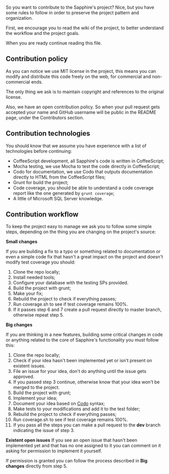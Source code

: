 So you want to contribute to the Sapphire's project? Nice, but you have some rules to follow in order to preserve the project pattern and organization.

First, we encourage you to read the wiki of the project, to better understand the workflow and the project goals.

When you are ready continue reading this file.

## Contribution policy

As you can notice we use MIT license in the project, this means you can modify and distribute this code freely on the web, for commercial and non-commercial ends.

The only thing we ask is to maintain copyright and references to the original license.

Also, we have an open contribution policy. So when your pull request gets accepted your name and GitHub username will be public in the README page, under the Contributors section.

## Contribution technologies

You should know that we assume you have experience with a list of technologies before continuing:

* CoffeeScript development, all Sapphire's code is written in CoffeeScript;
* Mocha testing, we use Mocha to test the code directly in CoffeeScript;
* Codo for documentation, we use Codo that outputs documentation directly to HTML from the CoffeeScript files;
* Grunt for build the project;
* Code coverage, you should be able to understand a code coverage report like the one generated by `grunt coverage`;
* A little of Microsoft SQL Server knowledge.

## Contribution workflow

To keep the project easy to manage we ask you to follow some simple steps, depending on the thing you are changing on the project's source:

**Small changes**

If you are building a fix to a typo or something related to documentation or even a simple code fix that hasn't a great impact on the project and doesn't modify test coverage you should:

1. Clone the repo locally;
2. Install needed tools;
3. Configure your database with the testing SPs provided.
4. Build the project with grunt;
5. Make your fix;
6. Rebuild the project to check if everything passes;
7. Run coverage.sh to see if test coverage remains 100%.
8. If it passes step 6 and 7 create a pull request directly to master branch, otherwise repeat step 5.

**Big changes**

If you are thinking in a new features, building some critical changes in code or anything related to the core of Sapphire's functionality you must follow this:

1. Clone the repo locally;
2. Check if your idea hasn't been implemented yet or isn't present on existent issues.
3. File an issue for your idea, don't do anything until the issue gets approved.
4. If you passed step 3 continue, otherwise know that your idea won't be merged to the project.
5. Build the project with grunt;
6. Implement your idea;
7. Document your idea based on [Codo](https://github.com/netzpirat/codo) syntax;
8. Make tests to your modifications and add it to the test folder;
9. Rebuild the project to check if everything passes;
10. Run coverage.sh to see if test coverage remains 100%.
11. If you pass all the steps you can make a pull request to the **dev** branch indicating the issue of step 3.

**Existent open issues**
If you see an open issue that hasn't been implemented yet and that has no one assigned to it you can comment on it asking for permission to implement it yourself.

If permission is granted you can follow the process described in **Big changes** directly from step 5.
